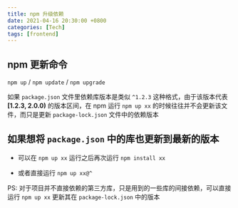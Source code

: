 ```yaml
---
title: npm 升级依赖
date: 2021-04-16 20:30:00 +0800
categories: [Tech]
tags: [frontend]
---
```


## npm 更新命令

`npm up` / `npm update` / `npm upgrade`

如果 `package.json` 文件里依赖库版本是类似 `^1.2.3` 这种格式，由于该版本代表 **[1.2.3, 2.0.0)** 的版本区间，在 npm 运行 `npm up xx` 的时候往往并不会更新该文件，而只是更新 `package-lock.json` 文件中的依赖版本

## 如果想将 `package.json` 中的库也更新到最新的版本

- 可以在 `npm up xx` 运行之后再次运行 `npm install xx`

- 或者直接运行 `npm up xx@^`

PS: 对于项目并不直接依赖的第三方库，只是用到的一些库的间接依赖，可以直接运行 `npm up xx` 更新其在 `package-lock.json` 中的版本
